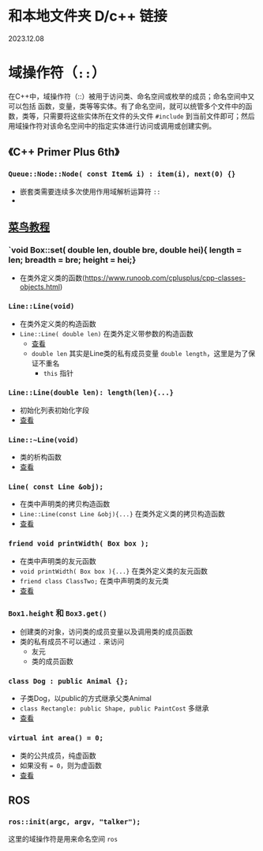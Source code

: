 # 和本地文件夹 D/c++ 链接
2023.12.08

# 域操作符（`::`）
在C++中，域操作符（::）被用于访问类、命名空间或枚举的成员；命名空间中又可以包括 函数，变量，类等等实体。有了命名空间，就可以统管多个文件中的函数，类等，只需要将这些实体所在文件的头文件 `#include` 到当前文件即可；然后用域操作符对该命名空间中的指定实体进行访问或调用或创建实例。

## 《C++ Primer Plus 6th》

### `Queue::Node::Node( const Item& i) : item(i), next(0) {}` 
- 嵌套类需要连续多次使用作用域解析运算符 `::`
- 

## [菜鸟教程](https://www.runoob.com/cplusplus/cpp-tutorial.html)

### `void Box::set( double len, double bre, double hei){ length = len; breadth = bre; height = hei;}
- 在类外定义类的函数(https://www.runoob.com/cplusplus/cpp-classes-objects.html)

### `Line::Line(void)`
- 在类外定义类的构造函数
- `Line::Line( double len)` 在类外定义带参数的构造函数
  - [查看](https://www.runoob.com/cplusplus/cpp-constructor-destructor.html)
  - `double len` 其实是Line类的私有成员变量 `double length`，这里是为了保证不重名
    - `this` 指针

### `Line::Line(double len): length(len){...}`
- 初始化列表初始化字段
- [查看](https://www.runoob.com/cplusplus/cpp-constructor-destructor.html)

### `Line::~Line(void)`
- 类的析构函数
- [查看](https://www.runoob.com/cplusplus/cpp-constructor-destructor.html)

### `Line( const Line &obj);`
- 在类中声明类的拷贝构造函数
- `Line::Line(const Line &obj){...}` 在类外定义类的拷贝构造函数
- [查看](https://www.runoob.com/cplusplus/cpp-copy-constructor.html)

### `friend void printWidth( Box box );`
- 在类中声明类的友元函数
- `void printWidth( Box box ){...}` 在类外定义类的友元函数
- `friend class ClassTwo;` 在类中声明类的友元类
- [查看](https://www.runoob.com/cplusplus/cpp-friend-functions.html)

### `Box1.height` 和 `Box3.get()`
- 创建类的对象，访问类的成员变量以及调用类的成员函数
- 类的私有成员不可以通过 `.` 来访问
  - 友元
  - 类的成员函数

### `class Dog : public Animal {};` 
- 子类Dog，以public的方式继承父类Animal
- `class Rectangle: public Shape, public PaintCost` 多继承
- [查看](https://www.runoob.com/cplusplus/cpp-inheritance.html)

### `virtual int area() = 0;`
- 类的公共成员，纯虚函数
- 如果没有 `= 0`，则为虚函数
- [查看](https://www.runoob.com/cplusplus/cpp-polymorphism.html)


## ROS

### `ros::init(argc, argv, "talker");` 
这里的域操作符是用来命名空间 `ros` 



